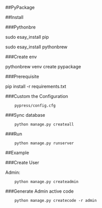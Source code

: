 ##PyPackage

##Install

###Pythonbre

  sudo esay_install pip

  sudo esay_install pythonbrew

###Create env

pythonbrew venv create pypackage

###Prerequisite

  pip install -r requirements.txt

###Custom the Configuration
        
        pypress/config.cfg

###Sync database

        python manage.py createall

###Run

        python manage.py runserver

##Example

###Create User

Admin:

        python manage.py createadmin

###Generate Admin active code

        python manage.py createcode -r admin


